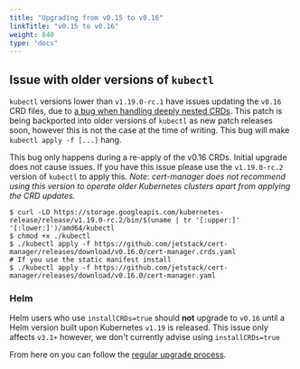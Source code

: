 ```yaml
---
title: "Upgrading from v0.15 to v0.16"
linkTitle: "v0.15 to v0.16"
weight: 840
type: "docs"
---
```


## Issue with older versions of `kubectl`
`kubectl` versions lower than `v1.19.0-rc.1` have issues updating the `v0.16` CRD files, due to [a bug when handling deeply nested CRDs](https://github.com/kubernetes/kubernetes/issues/91615).
This patch is being backported into older versions of `kubectl` as new patch releases soon, however this is not the case at the time of writing.
This bug will make `kubectl apply -f [...]` hang. 

This bug only happens during a re-apply of the v0.16 CRDs. Initial upgrade does not cause issues. If you have this issue please use the `v1.19.0-rc.2` version of `kubectl` to apply this.
*Note: cert-manager does not recommend using this version to operate older Kubernetes clusters apart from applying the CRD updates.*
```console
$ curl -LO https://storage.googleapis.com/kubernetes-release/release/v1.19.0-rc.2/bin/$(uname | tr '[:upper:]' '[:lower:]')/amd64/kubectl
$ chmod +x ./kubectl
$ ./kubectl apply -f https://github.com/jetstack/cert-manager/releases/download/v0.16.0/cert-manager.crds.yaml
# If you use the static manifest install
$ ./kubectl apply -f https://github.com/jetstack/cert-manager/releases/download/v0.16.0/cert-manager.yaml
```

### Helm
Helm users who use `installCRDs=true` should **not** upgrade to `v0.16` until a Helm version built upon Kubernetes `v1.19` is released.
This issue only affects `v3.1+` however, we don't currently advise using `installCRDs=true`

From here on you can follow the [regular upgrade process](../).

